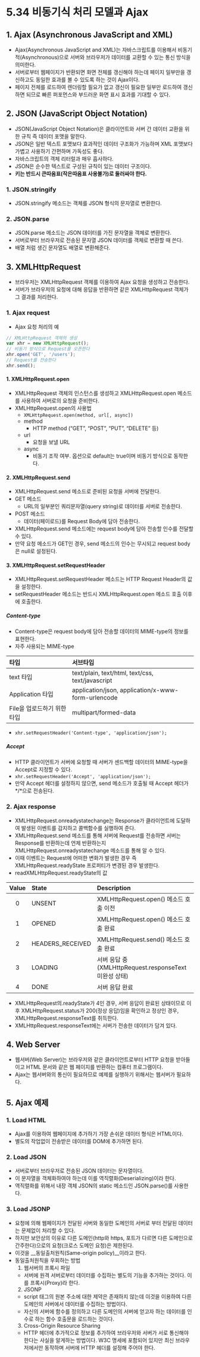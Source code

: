 # 5.34 비동기식 처리 모델과 Ajax

## 1. Ajax (Asynchronous JavaScript and XML)
* Ajax(Asynchronous JavaScript and XML)는 자바스크립트를 이용해서 비동기적(Asynchronous)으로 서버와 브라우저가 데이터를 교환할 수 있는 통신 방식을 의미한다.
* 서버로부터 웹페이지가 반환되면 화면 전체를 갱신해야 하는데 페이지 일부만을 갱신하고도 동일한 효과를 볼 수 있도록 하는 것이 Ajax이다.
* 페이지 전체를 로드하여 렌더링할 필요가 없고 갱신이 필요한 일부만 로드하여 갱신하면 되므로 빠른 퍼포먼스와 부드러운 화면 표시 효과를 기대할 수 있다.

## 2. JSON (JavaScript Object Notation)
* JSON(JavaScript Object Notation)은 클라이언트와 서버 간 데이터 교환을 위한 규칙 즉 데이터 포맷을 말한다.
* JSON은 일반 텍스트 포맷보다 효과적인 데이터 구조화가 가능하며 XML 포맷보다 가볍고 사용하기 간편하며 가독성도 좋다.
* 자바스크립트의 객체 리터럴과 매우 흡사하다.
* JSON은 순수한 텍스트로 구성된 규칙이 있는 데이터 구조이다.
* __키는 반드시 큰따옴표(작은따옴표 사용불가)로 둘러싸야 한다.__

### 1. JSON.stringify
* JSON.stringify 메소드는 객체를 JSON 형식의 문자열로 변환한다.

### 2. JSON.parse
* JSON.parse 메소드는 JSON 데이터를 가진 문자열을 객체로 변환한다.
* 서버로부터 브라우저로 전송된 문자열 JSON 데이터를 객체로 변환할 때 쓴다.
* 배열 처럼 생긴 문자열도 배열로 변환해준다.

## 3. XMLHttpRequest
* 브라우저는 XMLHttpRequest 객체를 이용하여 Ajax 요청을 생성하고 전송한다. 
* 서버가 브라우저의 요청에 대해 응답을 반환하면 같은 XMLHttpRequest 객체가 그 결과를 처리한다.

### 1. Ajax request
* Ajax 요청 처리의 예
```javascript
// XMLHttpRequest 객체의 생성
var xhr = new XMLHttpRequest();
// 비동기 방식으로 Request를 오픈한다
xhr.open('GET', '/users');
// Request를 전송한다
xhr.send();
```

#### 1. XMLHttpRequest.open
* XMLHttpRequest 객체의 인스턴스를 생성하고 XMLHttpRequest.open 메소드를 사용하여 서버로의 요청을 준비한다.
* XMLHttpRequest.open의 사용법
  * `XMLHttpRequest.open(method, url[, async])`
  * method
    * HTTP method (“GET”, “POST”, “PUT”, “DELETE” 등)
  * url
    * 요청을 보낼 URL
  * async
    * 비동기 조작 여부. 옵션으로 default는 true이며 비동기 방식으로 동작한다.

#### 2. XMLHttpRequest.send
* XMLHttpRequest.send 메소드로 준비된 요청을 서버에 전달한다.
* GET 메소드
  * URL의 일부분인 쿼리문자열(query string)로 데이터를 서버로 전송한다.
* POST 메소드
  * 데이터(페이로드)를 Request Body에 담아 전송한다.
* XMLHttpRequest.send 메소드에는 request body에 담아 전송할 인수를 전달할 수 있다.
* 만약 요청 메소드가 GET인 경우, send 메소드의 인수는 무시되고 request body은 null로 설정된다.

#### 3. XMLHttpRequest.setRequestHeader
* XMLHttpRequest.setRequestHeader 메소드는 HTTP Request Header의 값을 설정한다.
* setRequestHeader 메소드는 반드시 XMLHttpRequest.open 메소드 호출 이후에 호출한다.
##### Content-type
* Content-type은 request body에 담아 전송할 데이터의 MIME-type의 정보를 표현한다.
* 자주 사용되는 MIME-type

| 타입 | 서브타입 |
| :---------- | :--------- |
| text 타입 | text/plain, text/html, text/css, text/javascript |
| Application 타입 | application/json, application/x-www-form-urlencode |
| File을 업로드하기 위한 타입 | multipart/formed-data |
* `xhr.setRequestHeader('Content-type', 'application/json');`
##### Accept
* HTTP 클라이언트가 서버에 요청할 때 서버가 센드백할 데이터의 MIME-type을 Accept로 지정할 수 있다.
* `xhr.setRequestHeader('Accept', 'application/json');`
* 만약 Accept 헤더를 설정하지 않으면, send 메소드가 호출될 때 Accept 헤더가 \*/*으로 전송된다.

### 2. Ajax response
*  XMLHttpRequest.onreadystatechange는 Response가 클라이언트에 도달하여 발생된 이벤트를 감지하고 콜백함수를 실행하여 준다.
* XMLHttpRequest.send 메소드를 통해 서버에 Request를 전송하면 서버는 Response를 반환하는데 언제 반환하는지 XMLHttpRequest.onreadystatechange 메소드를 통해 알 수 있다.
* 이때 이벤트는 Request에 어떠한 변화가 발생한 경우 즉 XMLHttpRequest.readyState 프로퍼티가 변경된 경우 발생한다.
* readXMLHttpRequest.readyState의 값

| Value | State | Description |
| :---: | :---- | :---------- |
| 0 | UNSENT | XMLHttpRequest.open() 메소드 호출 이전 |
| 1 | OPENED | XMLHttpRequest.open() 메소드 호출 완료 |
| 2 | HEADERS_RECEIVED | XMLHttpRequest.send() 메소드 호출 완료 |
| 3 | LOADING | 서버 응답 중(XMLHttpRequest.responseText 미완성 상태) |
| 4 | DONE | 서버 응답 완료 |

* XMLHttpRequest의.readyState가 4인 경우, 서버 응답이 완료된 상태이므로 이후 XMLHttpRequest.status가 200(정상 응답)임을 확인하고 정상인 경우, XMLHttpRequest.responseText를 취득한다.
* XMLHttpRequest.responseText에는 서버가 전송한 데이터가 담겨 있다.

## 4. Web Server
* 웹서버(Web Server)는 브라우저와 같은 클라이언트로부터 HTTP 요청을 받아들이고 HTML 문서와 같은 웹 페이지를 반환하는 컴퓨터 프로그램이다.
* Ajax는 웹서버와의 통신이 필요하므로 예제를 실행하기 위해서는 웹서버가 필요하다.

## 5. Ajax 예제
### 1. Load HTML
* Ajax를 이용하여 웹페이지에 추가하기 가장 손쉬운 데이터 형식은 HTML이다.
* 별도의 작업없이 전송받은 데이터를 DOM에 추가하면 된다.

### 2. Load JSON
* 서버로부터 브라우저로 전송된 JSON 데이터는 문자열이다.
* 이 문자열을 객체화하여야 하는데 이를 역직렬화(Deserializing)이라 한다.
* 역직렬화를 위해서 내장 객체 JSON의 static 메소드인 JSON.parse()를 사용한다.

### 3. Load JSONP
* 요청에 의해 웹페이지가 전달된 서버와 동일한 도메인의 서버로 부터 전달된 데이터는 문제없이 처리할 수 있다.
* 하지만 보안상의 이유로 다른 도메인(http와 https, 포트가 다르면 다른 도메인으로 간주한다)으로의 요청(크로스 도메인 요청)은 제한된다.
* 이것을 __동일출처원칙(Same-origin policy)__이라고 한다.
* 동일출처원칙을 우회하는 방법
  1. 웹서버의 프록시 파일
    * 서버에 원격 서버로부터 데이터를 수집하는 별도의 기능을 추가하는 것이다. 이를 프록시(Proxy)라 한다.
  2. JSONP
    * script 태그의 원본 주소에 대한 제약은 존재하지 않는데 이것을 이용하여 다른 도메인의 서버에서 데이터를 수집하는 방법이다.
    * 자신의 서버에 함수를 정의하고 다른 도메인의 서버에 얻고자 하는 데이터를 인수로 하는 함수 호출문을 로드하는 것이다.
  3. Cross-Origin Resource Sharing
    * HTTP 헤더에 추가적으로 정보를 추가하여 브라우저와 서버가 서로 통신해야 한다는 사실을 알게하는 방법이다. W3C 명세에 포함되어 있지만 최신 브라우저에서만 동작하며 서버에 HTTP 헤더를 설정해 주어야 한다.
